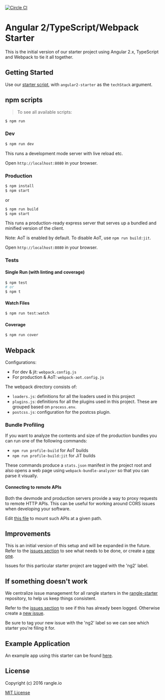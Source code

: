 [![Circle CI](https://circleci.com/gh/rangle/angular2-starter.svg?style=svg)](https://circleci.com/gh/rangle/angular2-starter)

# Angular 2/TypeScript/Webpack Starter

This is the initial version of our starter project using Angular 2.x, TypeScript and Webpack to tie it all together.

## Getting Started

Use our [starter script](http://npm.im/rangle-starter), with
`angular2-starter` as the `techStack` argument.

## npm scripts

> To see all available scripts:
```bash
$ npm run
```

### Dev
```bash
$ npm run dev
```

This runs a development mode server with live reload etc.

Open `http://localhost:8080` in your browser.

### Production

```bash
$ npm install
$ npm start
```
or
```bash
$ npm run build
$ npm start
```
This runs a production-ready express server that serves up a bundled and
minified version of the client.

Note: AoT is enabled by default. To disable AoT, use `npm run build:jit`.

Open `http://localhost:8080` in your browser.

### Tests

#### Single Run (with linting and coverage)
```bash
$ npm test
# or
$ npm t
```

#### Watch Files
```bash
$ npm run test:watch
```

#### Coverage
```bash
$ npm run cover
```

## Webpack

Configurations:
- For dev & jit: `webpack.config.js`
- For production & AoT: `webpack-aot.config.js`

The webpack directory consists of:
- `loaders.js`: definitions for all the loaders used in this project
- `plugins.js`: definitions for all the plugins used in this project. These are grouped based on `process.env`.
- `postcss.js`: configuration for the postcss plugin.

### Bundle Profiling

If you want to analyze the contents and size of the production bundles you can run one of the following commands:
- `npm run profile-build` for AoT builds
- `npm run profile-build:jit` for JiT builds

These commands produce a `stats.json` manifest in the project root and also opens a web page using `webpack-bundle-analyzer` so that you can parse it visually.

#### Connecting to remote APIs

Both the devmode and production servers provide a way to proxy requests to
remote HTTP APIs.  This can be useful for working around CORS issues when
developing your software.

Edit [this file](server/proxy-config.js) to mount such APIs at a given path.

## Improvements

This is an initial version of this setup and will be expanded in the future. Refer to the [issues section](https://github.com/rangle/rangle-starter/issues) to see what needs to be done, or create a [new one](https://github.com/rangle/rangle-starter/issues/new).

Issues for this particular starter project are tagged with the 'ng2' label.

## If something doesn't work

We centralize issue management for all rangle starters in the [rangle-starter](https://github.com/rangle/rangle-starter) repository, to help us keep things consistent.

Refer to the [issues section](https://github.com/rangle/rangle-starter/issues) to see if this has already been logged. Otherwise create a [new issue](https://github.com/rangle/rangle-starter/issues/new).

Be sure to tag your new issue with the 'ng2' label so we can see which starter you're filing it for.

## Example Application

An example app using this starter can be found [here](https://github.com/rangle/angular2-starter-example).

## License

Copyright (c) 2016 rangle.io

[MIT License][MIT]

[MIT]: ./LICENSE "Mit License"
